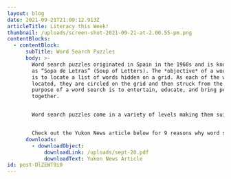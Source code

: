```yaml
---
layout: blog
date: 2021-09-21T21:00:12.913Z
articleTitle: Literacy this Week!
thumbnail: /uploads/screen-shot-2021-09-21-at-2.00.55-pm.png
contentBlocks:
  - contentBlock:
      subTitle: Word Search Puzzles
      body: >-
        Word search puzzles originated in Spain in the 1960s and is known there
        as “Sopa de Letras” (Soup of Letters). The *objective* of a word search
        is to locate a list of words hidden on a grid. As each of the words is
        located, they are circled on the grid and then struck from the list. The
        purpose of a word search is to entertain, educate, and bring people
        together.


        Word search puzzles come in a variety of levels making them suitable for all ages and are now accessible online as well as in paper format. They are particularly beneficial to children as they can boost a child’s learning.


        Check out the Yukon News article below for 9 reasons why word search puzzles benefit children.
      downloads:
        - downloadObject:
            downloadLink: /uploads/sept-20.pdf
            downloadText: Yukon News Article
id: post-DlZEWT9i0
---
```

